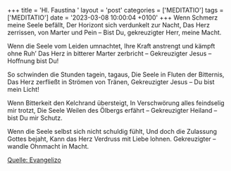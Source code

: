 +++
title = 'Hl. Faustina '
layout = 'post'
categories = ['MEDITATIO']
tags = ['MEDITATIO']
date = '2023-03-08 10:00:04 +0100'
+++
Wenn Schmerz meine Seele befällt, 
Der Horizont sich verdunkelt zur Nacht,
Das Herz zerrissen, von Marter und Pein –
Bist Du, gekreuzigter Herr, meine Macht.

Wenn die Seele vom Leiden umnachtet,
Ihre Kraft anstrengt und kämpft ohne Ruh’
Das Herz in bitterer Marter zerbricht –
Gekreuzigter Jesus – Hoffnung bist Du!

So schwinden die Stunden tagein, tagaus,
Die Seele in Fluten der Bitternis,
Das Herz zerfließt in Strömen von Tränen,
Gekreuzigter Jesus – Du bist mein Licht!

Wenn Bitterkeit den Kelchrand übersteigt,
In Verschwörung alles feindselig mir trotzt,
Die Seele Weilen des Ölbergs erfährt –
Gekreuzigter Heiland – bist Du mir Schutz.<!--more-->

Wenn die Seele selbst sich nicht schuldig fühlt,
Und doch die Zulassung Gottes bejaht, 
Kann das Herz Verdruss mit Liebe lohnen.
Gekreuzigter – wandle Ohnmacht in Macht.



[Quelle: Evangelizo](https://evangeliumtagfuertag.org/DE/gospel)

